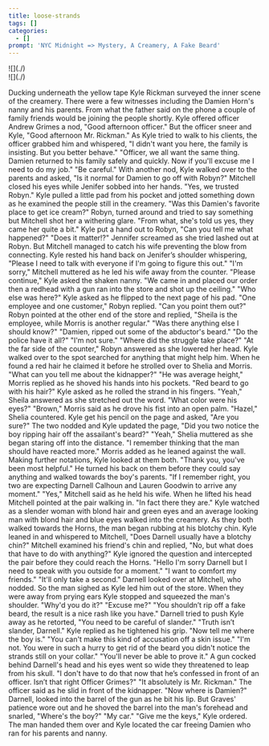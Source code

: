 ```yaml
---
title: loose-strands
tags: []
categories:
  - []
prompt: 'NYC Midnight => Mystery, A Creamery, A Fake Beard'
---
```

<!-- more --><div class="embedded-image-left">![](./)</div><div class="embedded-image-right">![](./)</div>
Ducking underneath the yellow tape Kyle Rickman surveyed the inner scene of the creamery.  There were a few witnesses including the Damien Horn's nanny and his parents.  From what the father said on the phone a couple of family friends would be joining the people shortly.  Kyle offered officer Andrew Grimes a nod, "Good afternoon officer."
But the officer sneer and Kyle, "Good afternoon Mr. Rickman."  As Kyle tried to walk to his clients, the officer grabbed him and whispered, "I didn't want you here, the family is insisting.  But you better behave."
"Officer, we all want the same thing.  Damien returned to his family safely and quickly.  Now if you'll excuse me I need to do my job."
"Be careful."
With another nod, Kyle walked over to the parents and asked, "Is it normal for Damien to go off with Robyn?"
Mitchell closed his eyes while Jenifer sobbed into her hands.  "Yes, we trusted Robyn."
Kyle pulled a little pad from his pocket and jotted something down as he examined the people still in the creamery.  "Was this Damien's favorite place to get ice cream?"
Robyn, turned around and tried to say something but Mitchell shot her a withering glare.  "From what, she's told us yes, they came her quite a bit."
Kyle put a hand out to Robyn, "Can you tell me what happened?"
"Does it matter!?"  Jennifer screamed as she tried lashed out at Robyn.  But Mitchell managed to catch his wife preventing the blow from connecting.
Kyle rested his hand back on Jenifer’s shoulder whispering, "Please I need to talk with everyone if I'm going to figure this out."
"I'm sorry," Mitchell muttered as he led his wife away from the counter.
"Please continue," Kyle asked the shaken nanny.
"We came in and placed our order then a redhead with a gun ran into the store and shot up the ceiling."
"Who else was here?" Kyle asked as he flipped to the next page of his pad.
"One employee and one customer," Robyn replied.
"Can you point them out?"
Robyn pointed at the other end of the store and replied, "Sheila is the employee, while Morris is another regular."
"Was there anything else I should know?"
"Damien, ripped out some of the abductor's beard."
"Do the police have it all?"
"I'm not sure."
"Where did the struggle take place?"
"At the far side of the counter," Robyn answered as she lowered her head.
Kyle walked over to the spot searched for anything that might help him.  When he found a red hair he claimed it before he strolled over to Shelia and Morris.  "What can you tell me about the kidnapper?"
"He was average height," Morris replied as he shoved his hands into his pockets.
"Red beard to go with his hair?" Kyle asked as he rolled the strand in his fingers.
"Yeah," Sheila answered as she stretched out the word.
"What color were his eyes?"
"Brown," Morris said as he drove his fist into an open palm.
"Hazel," Shelia countered.
Kyle get his pencil on the page and asked, "Are you sure?"  The two nodded and Kyle updated the page, "Did you two notice the boy ripping hair off the assailant's beard?"
"Yeah," Shelia muttered as she began staring off into the distance.
"I remember thinking that the man should have reacted more."  Morris added as he leaned against the wall.
Making further notations, Kyle looked at them both.  "Thank you, you've been most helpful."  He turned his back on them before they could say anything and walked towards the boy's parents.  "If I remember right, you two are expecting Darnell Calhoun and Lauren Goodwin to arrive any moment."
"Yes," Mitchell said as he held his wife. When he lifted his head Mitchell pointed at the pair walking in.  "In fact there they are."
Kyle watched as a slender woman with blond hair and green eyes and an average looking man with blond hair and blue eyes walked into the creamery.  As they both walked towards the Horns, the man began rubbing at his blotchy chin.  Kyle leaned in and whispered to Mitchell, "Does Darnell usually have a blotchy chin?"
Mitchell examined his friend's chin and replied, "No, but what does that have to do with anything?"
Kyle ignored the question and intercepted the pair before they could reach the Horns.  "Hello I'm sorry Darnell but I need to speak with you outside for a moment."
"I want to comfort my friends."
"It'll only take a second."
Darnell looked over at Mitchell, who nodded.  So the man sighed as Kyle led him out of the store.  When they were away from prying ears Kyle stopped and squeezed the man's shoulder.  "Why'd you do it?"
"Excuse me?"
"You shouldn’t rip off a fake beard, the result is a nice rash like you have."
Darnell tried to push Kyle away as he retorted, "You need to be careful of slander."
"Truth isn’t slander, Darnell."  Kyle replied as he tightened his grip.  "Now tell me where the boy is."
"You can't make this kind of accusation off a skin issue."
"I'm not.  You were in such a hurry to get rid of the beard you didn't notice the strands still on your collar."
"You'll never be able to prove it."
A gun cocked behind Darnell's head and his eyes went so wide they threatened to leap from his skull. "I don't have to do that now that he’s confessed in front of an officer.  Isn’t that right Officer Grimes?"
"It absolutely is Mr. Rickman."  The officer said as he slid in front of the kidnapper.  "Now where is Damien?"
Darnell, looked into the barrel of the gun as he bit his lip.  But Graves' patience wore out and he shoved the barrel into the man's forehead and snarled, "Where's the boy?"
"My car."
"Give me the keys," Kyle ordered.  The man handed them over and Kyle located the car freeing Damien who ran for his parents and nanny.